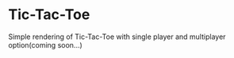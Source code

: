 # Tic-Tac-Toe
Simple rendering of Tic-Tac-Toe with single player and multiplayer option(coming soon...)
